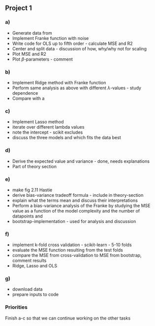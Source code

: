 ## Project 1

### a)
- Generate data from
- Implement Franke function with noise
- Write code for OLS up to fifth order - calculate MSE and R2
- Center and split data - discussion of how, why/why not for scaling
- Plot MSE and R2 
- Plot $\beta$-parameters - comment

### b)

- Implement Ridge method with Franke function
- Perform same analysis as above with different $\lambda$-values - study dependence
- Compare with a

### c)

- Implement Lasso method
- iterate over different lambda values
- note the intercept - scikit excludes
- discuss the three models and which fits the data best

### d)

- Derive the expected value and variance - done, needs explanations
- Part of theory section 

### e)

- make fig 2.11 Hastie
- derive bias-variance tradeoff formula - include in theory-section
- explain what the terms mean and discuss their interpretations
- Perform a bias-variance analysis of the Franke by studying the MSE value as a function of the model complexity
and the number of datapoints and 
- bootstrap-implementation - used for analysis and discussion

### f)

- implement k-fold cross validation - scikit-learn - 5-10 folds
- evaluate the MSE function resulting from the test folds
- compare the MSE from cross-validation to MSE from bootstrap, comment results
- Ridge, Lasso and OLS

### g)

- download data
- prepare inputs to code


### Priorities

Finish a-c so that we can continue working on the other tasks